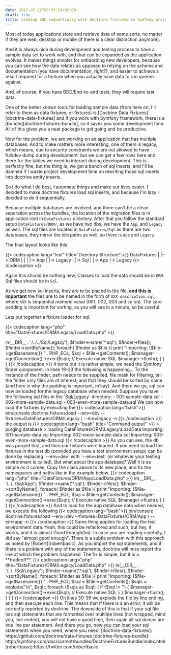 ```yaml
---
date: 2017-07-22T09:33:19+02:00
draft: true
title: Loading SQL sequentially with doctrine fixtures in Symfony project
---
```


Most of today applications store and retrieve data of some sorts,
no matter if they are web, desktop or mobile (if there is a clear
distinction anymore).

And it is always nice during development and testing process to have a sample
data set to work with, and that can be expanded as the application evolves.
It makes things simpler for onbaording new developers, because you can see
how the data relates as opposed to relying on the schema and documentation
(you have documentation, right?), and easier to achieve a result required
for a feature when you actually have data to run queries against.

And, of course, if you have BDD/End-to-end tests, they will require test data.

<!--more-->

One of the better known tools for loading sample data (from here on, I'll refer
to them as data fixtures, or fixtures) is [Doctrine Data Fixtures][doctrine-data-fixtures] and if you work with Symfony framework, there is a [bundle][doctrine-fixtures-bundle], so it saves you some development time.
All of this gives you a neat package to get going and be productive.

Now for the problem, we are working on an application that has multiple databases.
And to make matters more interesting, one of them is legacy, which means,
due to security constraints we are not allowed to have full/dev dump during
development, but we can get a few rows here and there for the tables we need to
interact during development. This is perfectly fine, but the thing is, we get
a bunch of sql inserts, and I'll be damned if I waste project development time
on rewriting those sql inserts into doctrine entity inserts.

So I do what I do best, I automate things and make our lives easier.
I decided to make doctrine fixtures load sql inserts, and because I'm lazy
I decided to do it sequentially.

Because multiple databases are involved, and there can't be a clean separation
across the bundles, the location of the migration files is in application root
in `DataFixtures` directory. After that you follow the standard setup `DataFixtures/ORM/`, as we have two dbs, we have the `App`, and `Legacy` as well.
The sql files are located in `DataFixtures/Sql` as there are two databases,
they mirror the `ORM` paths as well, so there is `App` and `Legacy`.

The final layout looks like this

{{< codecaption lang="text" title="Directory Structure" >}}
DataFixtures
    |
    |-> ORM
    |    |
    |    |-> App
    |    |-> Legacy
    |
    |-> Sql
         |
         |-> App
         |-> Legacy
{{< /codecaption >}}

Again this should be nothing new, Classes to load the data should be in `ORM`.
Sql files should be in `Sql`.

As we get new sql inserts, they are to be placed in the file, **and this is important** the files are to be named in the form of `XXX-description.sql`,
 where `XXX` is sequential numeric value (001, 002, 003 and so on).
The zero padding is important for sorting, as you will see in a minute,
so be careful.

Lets put together a fixture loader for sql.

{{< codecaption lang="php" title="DataFixtures/ORM/Legacy/LoadData.php" >}}
<?php

namespace DataFixtures\ORM\Legacy;

use Doctrine\Common\DataFixtures\FixtureInterface;
use Doctrine\Common\Persistence\ObjectManager;
use Symfony\Component\Finder\Finder;

class LoadData implements FixtureInterface
{
    /**
     * Load data fixtures with the passed EntityManager
     *
     * @param ObjectManager $manager
     */
    public function load(ObjectManager $manager)
    {
        // Bundle to manage file and directories
        $finder = new Finder();
        $finder->in(__DIR__ . '/../../Sql/Legacy');
        $finder->name('*.sql');
        $finder->files();
        $finder->sortByName();

        foreach( $finder as $file ){
            print "Importing: {$file->getBasename()} " . PHP_EOL;

            $sql = $file->getContents();

            $manager->getConnection()->exec($sql);  // Execute native SQL

            $manager->flush();
        }
    }
}
{{< /codecaption >}}

It turns out it is rather simple, we need the Symfony finder component.

In lines 19-23 the following is happening...
To the instance of the finder, path needs to be supplied,
file mask for filtering, tell the finder only files are of interest, and that
they should be sorted by name (and here is why the padding is important, m'kay).

And there we go, sql can now be loaded for the legacy database when needed.

Suppose you have the following sql files in the `Sql/Legacy` directory:

- 001-sample-data.sql
- 002-more-sample-data.sql
- 003-even-more-sample-data.sql

We can now load the fixtures by executing the

{{< codecaption lang="bash">}}
bin/console doctrine:fixtures:load --env=dev --fixtures=DataFixtures/ORM/Legacy \
 --em=legacy -n
{{< /codecaption >}}

the output is

{{< codecaption lang="bash" title="Command output" >}}
  > purging database
  > loading DataFixtures\ORM\Legacy\LoadData
Importing: 001-sample-data.sql
Importing: 002-more-sample-data.sql
Importing: 003-even-more-sample-data.sql
{{< /codecaption >}}

As you can see, the db was purged first, and then our fixtures were loaded.

If you need to load the fixtures in the test db (provided you have a test
environment setup) can be done by replacing `--env=dev` with `--env=test` (or
whatever your testing environment is called).

But what about the app database? Well it is as simple as it comes,
Copy the class above to its new place, and fix the namespaces and paths
like in the example below.

{{< codecaption lang="php" title="DataFixtures/ORM/App/LoadData.php" >}}
<?php

namespace DataFixtures\ORM\App;

use Doctrine\Common\DataFixtures\FixtureInterface;
use Doctrine\Common\Persistence\ObjectManager;
use Symfony\Component\Finder\Finder;

class LoadData implements FixtureInterface
{
    /**
     * Load data fixtures with the passed EntityManager
     *
     * @param ObjectManager $manager
     */
    public function load(ObjectManager $manager)
    {
        // Bundle to manage file and directories
        $finder = new Finder();
        $finder->in(__DIR__ . '/../../Sql/App');
        $finder->name('*.sql');
        $finder->files();
        $finder->sortByName();

        foreach( $finder as $file ){
            print "Importing: {$file->getBasename()} " . PHP_EOL;

            $sql = $file->getContents();

            $manager->getConnection()->exec($sql);  // Execute native SQL

            $manager->flush();
        }
    }
}
{{< /codecaption >}}

And to load for the app database data when needed, we execute the following

{{< codecaption lang="bash">}}
bin/console doctrine:fixtures:load --env=dev --fixtures=DataFixtures/ORM/App \
 --em=app -n
{{< /codecaption >}}

Same thing applies for loading the test environment data.

Yeah, this could be refactored and such, but hey, it works, and it is almost
Good Enough(tm).

In case you are reading carefully, I did say "almost good enough".
There is a subtle problem with this approach as noted by [Robert][robertbasic].

As you import the sql statements, and if there is a problem with any of the
statements, doctrine will miss report the line at which the problem happened.
The fix is simple, but it is a **tradeoff**.

{{< codecaption lang="php" title="DataFixtures/ORM/Legacy/LoadData.php" >}}
<?php

namespace DataFixtures\ORM\Legacy;

use Doctrine\Common\DataFixtures\FixtureInterface;
use Doctrine\Common\Persistence\ObjectManager;
use Symfony\Component\Finder\Finder;

class LoadData implements FixtureInterface
{
    /**
     * Load data fixtures with the passed EntityManager
     *
     * @param ObjectManager $manager
     */
    public function load(ObjectManager $manager)
    {
        // Bundle to manage file and directories
        $finder = new Finder();
        $finder->in(__DIR__ . '/../../Sql/Legacy');
        $finder->name('*.sql');
        $finder->files();
        $finder->sortByName();

        foreach( $finder as $file ){
            print "Importing: {$file->getBasename()} " . PHP_EOL;

            $sql = $file->getContents();

            $sqls = explode("\n", $sql);

            foreach ($sqls as $sql) {
                if ($sql != '') {
                    $manager->getConnection()->exec($sql);  // Execute native SQL
                }
            }

            $manager->flush();
        }
    }
}
{{< /codecaption >}}

On lines 30-36 we explode the file by line ending, and then execute each line.
This means that if there is a an error, it will be correctly reported by
doctrine.

The downside of this is that if your sql file has sql statements that
are formatted over multilpe lines (not wrapped, mind you, line ended), you will not have a good time, then again all sql dumps are one line per statement.

And there you go, now you can load your sql statements when you need,
where you need.

[doctrine-data-fixtures]: https://github.com/doctrine/data-fixtures
[doctrine-fixtures-bundle]: http://symfony.com/doc/current/bundles/DoctrineFixturesBundle/index.html
[robertbasic]:https://twitter.com/robertbasic
